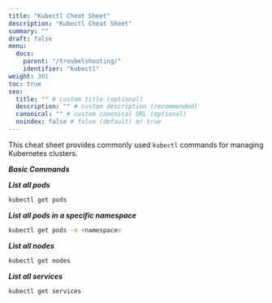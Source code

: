 ```yaml
---
title: "Kubectl Cheat Sheet"
description: "Kubectl Cheat Sheet"
summary: ""
draft: false
menu:
  docs:
    parent: "/troubelshooting/"
    identifier: "kubectl"
weight: 301
toc: true
seo:
  title: "" # custom title (optional)
  description: "" # custom description (recommended)
  canonical: "" # custom canonical URL (optional)
  noindex: false # false (default) or true
---
```


This cheat sheet provides commonly used `kubectl` commands for managing Kubernetes clusters.

***Basic Commands***

***List all pods***

```bash
kubectl get pods
```

***List all pods in a specific namespace***
```bash
kubectl get pods -n <namespace>
```

***List all nodes***
```bash
kubectl get nodes
```

***List all services***
```bash
kubectl get services
```

